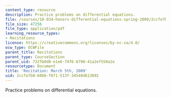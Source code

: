 ```yaml
---
content_type: resource
description: Practice problems on differential equations.
file: /courses/18-034-honors-differential-equations-spring-2009/2ccfe7b060b6f6f1513f34548d613092_MIT18_034s09_rec08_3_5.pdf
file_size: 47256
file_type: application/pdf
learning_resource_types:
- Recitations
license: https://creativecommons.org/licenses/by-nc-sa/4.0/
ocw_type: OCWFile
parent_title: Recitations
parent_type: CourseSection
parent_uid: 732fb0d8-e1e6-74f6-6790-41a2ef550a2e
resourcetype: Document
title: 'Recitation: March 5th, 2009'
uid: 2ccfe7b0-60b6-f6f1-513f-34548d613092
---
```

Practice problems on differential equations.